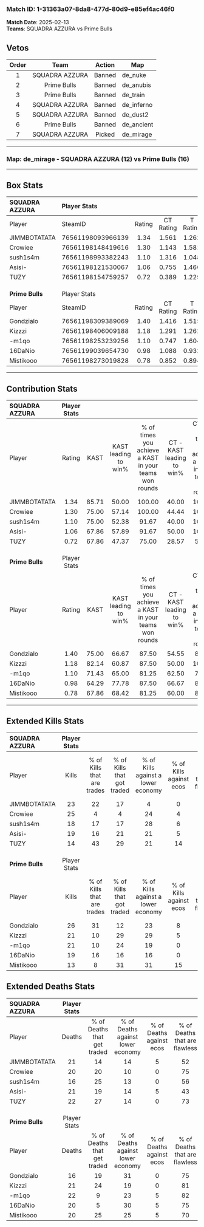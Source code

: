 ### Match ID: 1-31363a07-8da8-477d-80d9-e85ef4ac46f0  
**Match Date**: 2025-02-13  
**Teams**: SQUADRA AZZURA vs Prime Bulls  

## Vetos  

| Order | Team | Action | Map |
| :---: | :--: | :----: | --- |
| 1 | SQUADRA AZZURA | Banned | de_nuke |
| 2 | Prime Bulls | Banned | de_anubis |
| 3 | Prime Bulls | Banned | de_train |
| 4 | SQUADRA AZZURA | Banned | de_inferno |
| 5 | SQUADRA AZZURA | Banned | de_dust2 |
| 6 | Prime Bulls | Banned | de_ancient |
| 7 | SQUADRA AZZURA | Picked | de_mirage |

---  

### **Map**: de_mirage - SQUADRA AZZURA (12) vs Prime Bulls (16)  
---  

## Box Stats  

| **SQUADRA AZZURA** | Player Stats      |        |           |          |       |       |       |         |        |      |     |
| :- | :- | :-: | :-: | :-: | :-: | :-: | :-: | :-: | :-: | :-: | :-: |
| Player             | SteamID           | Rating | CT Rating | T Rating | KAST  |  ADR  | Kills | Assists | Deaths | K/D  | HS% |
| JIMMBOTATATA       | 76561198093966139 |  1.34  |   1.561   |  1.262   | 85.71 | 100.5 |  23   |    7    |   21   | 1.10 | 60  |
| Crowiee            | 76561198148419616 |  1.30  |   1.143   |  1.581   | 75.00 | 91.0  |  25   |    3    |   20   | 1.25 | 16  |
| sush1s4m           | 76561198993382243 |  1.10  |   1.316   |  1.048   | 75.00 | 68.3  |  18   |    5    |   16   | 1.13 | 72  |
| Asisi-             | 76561198121530067 |  1.06  |   0.755   |  1.460   | 67.86 | 87.7  |  19   |    9    |   21   | 0.90 | 47  |
| TUZY               | 76561198154759257 |  0.72  |   0.389   |  1.229   | 67.86 | 46.0  |  14   |    2    |   22   | 0.64 | 64  |
|                    |                   |        |           |          |       |       |       |         |        |      |     |
|                    |                   |        |           |          |       |       |       |         |        |      |     |
|                    |                   |        |           |          |       |       |       |         |        |      |     |
| **Prime Bulls**    | Player Stats      |        |           |          |       |       |       |         |        |      |     |
| Player             | SteamID           | Rating | CT Rating | T Rating | KAST  |  ADR  | Kills | Assists | Deaths | K/D  | HS% |
| Gondzialo          | 76561198309389069 |  1.40  |   1.416   |  1.515   | 75.00 | 90.3  |  26   |    2    |   16   | 1.63 | 53  |
| Kizzzi             | 76561198406009188 |  1.18  |   1.291   |  1.262   | 82.14 | 79.3  |  21   |    5    |   21   | 1.00 | 38  |
| -m1qo              | 76561198253239256 |  1.10  |   0.747   |  1.604   | 71.43 | 85.2  |  21   |    5    |   22   | 0.95 | 66  |
| 16DaNio            | 76561199039654730 |  0.98  |   1.088   |  0.932   | 64.29 | 72.0  |  19   |    5    |   20   | 0.95 | 47  |
| Mistikooo          | 76561198273019828 |  0.78  |   0.852   |  0.894   | 67.86 | 55.5  |  13   |    6    |   20   | 0.65 | 53  |
---  

## Contribution Stats  

| **SQUADRA AZZURA** | Player Stats |       |                      |                                                        |                           |                                                             |                          |                                                            |
| :- | :-: | :-: | :-: | :-: | :-: | :-: | :-: | :-: |
| Player             |    Rating    | KAST  | KAST leading to win% | % of times you achieve a KAST in your teams won rounds | CT - KAST leading to win% | CT - % of times you achieve a KAST in your teams won rounds | T - KAST leading to win% | T - % of times you achieve a KAST in your teams won rounds |
| JIMMBOTATATA       |     1.34     | 85.71 |        50.00         |                         100.00                         |           40.00           |                           100.00                            |          57.14           |                           100.00                           |
| Crowiee            |     1.30     | 75.00 |        57.14         |                         100.00                         |           44.44           |                           100.00                            |          66.67           |                           100.00                           |
| sush1s4m           |     1.10     | 75.00 |        52.38         |                         91.67                          |           40.00           |                           100.00                            |          63.64           |                           87.50                            |
| Asisi-             |     1.06     | 67.86 |        57.89         |                         91.67                          |           50.00           |                           100.00                            |          63.64           |                           87.50                            |
| TUZY               |     0.72     | 67.86 |        47.37         |                         75.00                          |           28.57           |                            50.00                            |          58.33           |                           87.50                            |
|                    |              |       |                      |                                                        |                           |                                                             |                          |                                                            |
|                    |              |       |                      |                                                        |                           |                                                             |                          |                                                            |
|                    |              |       |                      |                                                        |                           |                                                             |                          |                                                            |
| **Prime Bulls**    | Player Stats |       |                      |                                                        |                           |                                                             |                          |                                                            |
| Player             |    Rating    | KAST  | KAST leading to win% | % of times you achieve a KAST in your teams won rounds | CT - KAST leading to win% | CT - % of times you achieve a KAST in your teams won rounds | T - KAST leading to win% | T - % of times you achieve a KAST in your teams won rounds |
| Gondzialo          |     1.40     | 75.00 |        66.67         |                         87.50                          |           54.55           |                            85.71                            |          80.00           |                           88.89                            |
| Kizzzi             |     1.18     | 82.14 |        60.87         |                         87.50                          |           50.00           |                           100.00                            |          77.78           |                           77.78                            |
| -m1qo              |     1.10     | 71.43 |        65.00         |                         81.25                          |           62.50           |                            71.43                            |          66.67           |                           88.89                            |
| 16DaNio            |     0.98     | 64.29 |        77.78         |                         87.50                          |           66.67           |                            85.71                            |          88.89           |                           88.89                            |
| Mistikooo          |     0.78     | 67.86 |        68.42         |                         81.25                          |           60.00           |                            85.71                            |          77.78           |                           77.78                            |
---  

## Extended Kills Stats  

| **SQUADRA AZZURA** | Player Stats |                            |                            |                                    |                         |                              |                                 |                                       |                    |           |
| :- | :-: | :-: | :-: | :-: | :-: | :-: | :-: | :-: | :-: | :-: |
| Player             |    Kills     | % of Kills that are trades | % of Kills that got traded | % of Kills against a lower economy | % of Kills against ecos | % of Kills that are flawless | % of Kills that are close duels | % of Kills that are assisted by flash | Pistol Round Kills | AWP Kills |
| JIMMBOTATATA       |      23      |             22             |             17             |                 4                  |            0            |              78              |                0                |                   0                   |         1          |     0     |
| Crowiee            |      25      |             4              |             4              |                 24                 |            4            |              88              |                0                |                   4                   |         1          |    15     |
| sush1s4m           |      18      |             17             |             17             |                 28                 |            6            |              72              |                6                |                   0                   |         4          |     0     |
| Asisi-             |      19      |             16             |             21             |                 21                 |            5            |              74              |               11                |                   0                   |         2          |     2     |
| TUZY               |      14      |             43             |             29             |                 21                 |           14            |              64              |                7                |                   7                   |         2          |     0     |
|                    |              |                            |                            |                                    |                         |                              |                                 |                                       |                    |           |
|                    |              |                            |                            |                                    |                         |                              |                                 |                                       |                    |           |
|                    |              |                            |                            |                                    |                         |                              |                                 |                                       |                    |           |
| **Prime Bulls**    | Player Stats |                            |                            |                                    |                         |                              |                                 |                                       |                    |           |
| Player             |    Kills     | % of Kills that are trades | % of Kills that got traded | % of Kills against a lower economy | % of Kills against ecos | % of Kills that are flawless | % of Kills that are close duels | % of Kills that are assisted by flash | Pistol Round Kills | AWP Kills |
| Gondzialo          |      26      |             31             |             12             |                 23                 |            8            |              58              |               12                |                   0                   |         0          |     0     |
| Kizzzi             |      21      |             10             |             29             |                 29                 |            5            |              43              |               10                |                   0                   |         2          |    10     |
| -m1qo              |      21      |             10             |             24             |                 19                 |            0            |              76              |               10                |                   5                   |         1          |     1     |
| 16DaNio            |      19      |             16             |             16             |                 16                 |            0            |              53              |                5                |                   5                   |         0          |     1     |
| Mistikooo          |      13      |             8              |             31             |                 31                 |           15            |              77              |               15                |                   0                   |         2          |     0     |
## Extended Deaths Stats  

| **SQUADRA AZZURA** | Player Stats |                             |                                   |                          |                               |                            |                           |               |
| :- | :-: | :-: | :-: | :-: | :-: | :-: | :-: | :-: |
| Player             |    Deaths    | % of Deaths that get traded | % of Deaths against lower economy | % of Deaths against ecos | % of Deaths that are flawless | % of Deaths that are close | % of Deaths while blinded | Deaths to AWP |
| JIMMBOTATATA       |      21      |             14              |                14                 |            5             |              52               |             14             |             0             |       3       |
| Crowiee            |      20      |             20              |                10                 |            0             |              75               |             0              |             5             |       2       |
| sush1s4m           |      16      |             25              |                13                 |            0             |              56               |             13             |             6             |       2       |
| Asisi-             |      21      |             19              |                14                 |            5             |              43               |             19             |             0             |       4       |
| TUZY               |      22      |             27              |                14                 |            0             |              73               |             5              |             0             |       1       |
|                    |              |                             |                                   |                          |                               |                            |                           |               |
|                    |              |                             |                                   |                          |                               |                            |                           |               |
|                    |              |                             |                                   |                          |                               |                            |                           |               |
| **Prime Bulls**    | Player Stats |                             |                                   |                          |                               |                            |                           |               |
| Player             |    Deaths    | % of Deaths that get traded | % of Deaths against lower economy | % of Deaths against ecos | % of Deaths that are flawless | % of Deaths that are close | % of Deaths while blinded | Deaths to AWP |
| Gondzialo          |      16      |             19              |                31                 |            0             |              75               |             0              |             0             |       3       |
| Kizzzi             |      21      |             24              |                19                 |            0             |              81               |             0              |             5             |       3       |
| -m1qo              |      22      |              9              |                23                 |            5             |              82               |             5              |             5             |       5       |
| 16DaNio            |      20      |              5              |                30                 |            5             |              75               |             0              |             0             |       2       |
| Mistikooo          |      20      |             25              |                25                 |            5             |              70               |             15             |             0             |       4       |

